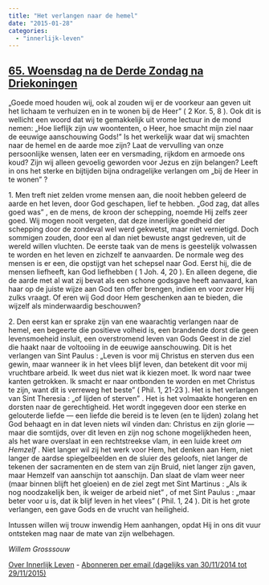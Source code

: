 ```yaml
---
title: "Het verlangen naar de hemel"
date: "2015-01-28"
categories: 
  - "innerlijk-leven"
---
```


## [65\. Woensdag na de Derde Zondag na Driekoningen](http://ift.tt/15QLjXw)

„Goede moed houden wij, ook al zouden wij er de voorkeur aan geven uit het lichaam te verhuizen en in te wonen bij de Heer” ( 2 Kor. 5, 8 ). Ook dit is wellicht een woord dat wij te gemakkelijk uit vrome lectuur in de mond nemen: „Hoe lieflijk zijn uw woontenten, o Heer, hoe smacht mijn ziel naar de eeuwige aanschouwing Gods!” Is het werkelijk waar dat wij smachten naar de hemel en de aarde moe zijn? Laat de vervulling van onze persoonlijke wensen, laten eer en versmading, rijkdom en armoede ons koud? Zijn wij alleen gevoelig geworden voor Jezus en zijn belangen? Leeft in ons het sterke en bijtijden bijna ondragelijke verlangen om „bij de Heer in te wonen” ?

1\. Men treft niet zelden vrome mensen aan, die nooit hebben geleerd de aarde en het leven, door God geschapen, lief te hebben. „God zag, dat alles goed was” , en de mens, de kroon der schepping, noemde Hij zelfs zeer goed. Wij mogen nooit vergeten, dat deze innerlijke goedheid der schepping door de zondeval wel werd gekwetst, maar niet vernietigd. Doch sommigen zouden, door een al dan niet bewuste angst gedreven, uit de wereld willen vluchten. De eerste taak van de mens is geestelijk volwassen te worden en het leven en zichzelf te aanvaarden. De normale weg des mensen is er een, die opstijgt van het schepsel naar God. Eerst hij, die de mensen liefheeft, kan God liefhebben ( 1 Joh. 4, 20 ). En alleen degene, die de aarde met al wat zij bevat als een schone godsgave heeft aanvaard, kan haar op de juiste wijze aan God ten offer brengen, indien en voor zover Hij zulks vraagt. Of eren wij God door Hem geschenken aan te bieden, die wijzelf als minderwaardig beschouwen?

2\. Den eerst kan er sprake zijn van ene waarachtig verlangen naar de hemel, een begeerte die positieve volheid is, een brandende dorst die geen levensmoeheid insluit, een overstromend leven van Gods Geest in de ziel die haakt naar de voltooiing in de eeuwige aanschouwing. Dit is het verlangen van Sint Paulus : „Leven is voor mij Christus en sterven dus een gewin, maar wanneer ik in het vlees blijf leven, dan betekent dit voor mij vruchtbare arbeid. Ik weet dus niet wat ik kiezen moet. Ik word naar twee kanten getrokken. Ik smacht er naar ontbonden te worden en met Christus te zijn, want dit is verreweg het beste” ( Phil. 1, 21-23 ). Het is het verlangen van Sint Theresia : „of lijden of sterven” . Het is het volmaakte hongeren en dorsten naar de gerechtigheid. Het wordt ingegeven door een sterke en gelouterde liefde — een liefde die bereid is te leven (en te lijden) zolang het God behaagt en in dat leven niets wil vinden dan: Christus en zijn glorie — maar die somtijds, over dit leven en zijn nog schone mogelijkheden heen, als het ware overslaat in een rechtstreekse vlam, in een luide kreet _om Hemzelf_ . Niet langer wil zij het werk voor Hem, het denken aan Hem, niet langer de aardse spiegelbeelden en de sluier des geloofs, niet langer de tekenen der sacramenten en de stem van zijn Bruid, niet langer zijn gaven, maar Hemzelf van aanschijn tot aanschijn. Dan slaat de vlam weer neer (maar binnen blijft het gloeien) en de ziel zegt met Sint Martinus : „Als ik nog noodzakelijk ben, ik weiger de arbeid niet” , of met Sint Paulus : „maar beter voor u is, dat ik blijf leven in het vlees” ( Phil. 1, 24 ). Dit is het grote verlangen, een gave Gods en de vrucht van heiligheid.

Intussen willen wij trouw inwendig Hem aanhangen, opdat Hij in ons dit vuur ontsteken mag naar de mate van zijn welbehagen.

_Willem Grosssouw_

[Over Innerlijk Leven](http://ift.tt/1y6X5mY) - [Abonneren per email (dagelijks van 30/11/2014 tot 29/11/2015)](http://eepurl.com/9P3DT)
